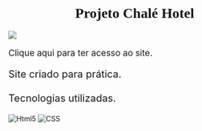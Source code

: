 <div>
    <h1 style="text-align: center; font-family: Georgia, 'Times New Roman', Times, serif; ">Projeto Chalé Hotel</h1>
    <img src="https://user-images.githubusercontent.com/93393791/166171052-02403e03-6759-45a1-8801-8eeb82277d6e.gif">
    <a style="text-decoration: none;  font-size: 13pt;" href="https://marcoajunior.github.io/Project-ChaleHotel/"><p>Clique aqui para ter acesso ao site.</p></a>
    <p style="font-size: 15pt;">Site criado para prática.<br/><br/>Tecnologias utilizadas.</p><img src="https://img.shields.io/badge/HTML5-E34F26?style=for-the-badge&logo=html5&logoColor=white" alt="Html5">
    <img src="https://img.shields.io/badge/CSS3-1572B6?style=for-the-badge&logo=css3&logoColor=white" alt="CSS">
</div>
